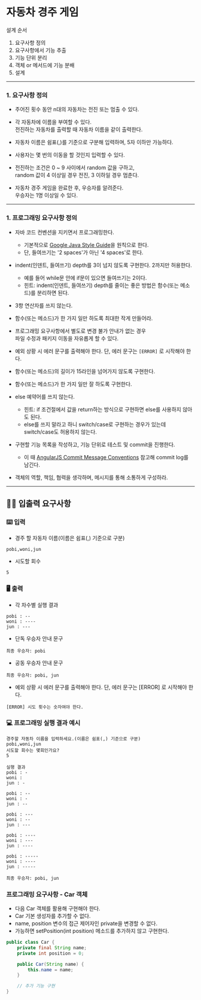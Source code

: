 # 자동차 경주 게임
설계 순서    
1. 요구사항 정의   
2. 요구사항에서 기능 추출    
3. 기능 단위 분리    
4. 객체 or 메서드에 기능 분배    
5. 설계    
***
### 1. 요구사항 정의  
* 주어진 횟수 동안 n대의 자동차는 전진 또는 멈출 수 있다.     

* 각 자동차에 이름을 부여할 수 있다.      
  전진하는 자동차를 출력할 때 자동차 이름을 같이 출력한다.       
 
* 자동차 이름은 쉼표(,)를 기준으로 구분해 입력하며, 5자 이하만 가능하다.      
   
* 사용자는 몇 번의 이동을 할 것인지 입력할 수 있다.      
     
* 전진하는 조건은 0 ~ 9 사이에서 random 값을 구하고,       
  random 값이 4 이상일 경우 전진, 3 이하일 경우 멈춘다.     
  
* 자동차 경주 게임을 완료한 후, 우승자를 알려준다.      
  우승자는 1명 이상일 수 있다.      
***
### 1. 프로그래밍 요구사항 정의      
- 자바 코드 컨벤션을 지키면서 프로그래밍한다.    
  - 기본적으로 [Google Java Style Guide](https://google.github.io/styleguide/javaguide.html)을 원칙으로 한다.   
  - 단, 들여쓰기는 '2 spaces'가 아닌 '4 spaces'로 한다.      
 
- indent(인덴트, 들여쓰기) depth를 3이 넘지 않도록 구현한다. 2까지만 허용한다.    
  - 예를 들어 while문 안에 if문이 있으면 들여쓰기는 2이다.     
  - 힌트: indent(인덴트, 들여쓰기) depth를 줄이는 좋은 방법은 함수(또는 메소드)를 분리하면 된다.      
 
- 3항 연산자를 쓰지 않는다.           

- 함수(또는 메소드)가 한 가지 일만 하도록 최대한 작게 만들어라.         

- 프로그래밍 요구사항에서 별도로 변경 불가 안내가 없는 경우            
  파일 수정과 패키지 이동을 자유롭게 할 수 있다.       
 
- 예외 상황 시 에러 문구를 출력해야 한다. 단, 에러 문구는 `[ERROR]` 로 시작해야 한다.         
   
- 함수(또는 메소드)의 길이가 15라인을 넘어가지 않도록 구현한다.     

- 함수(또는 메소드)가 한 가지 일만 잘 하도록 구현한다.     
   
- else 예약어를 쓰지 않는다.            
  - 힌트: if 조건절에서 값을 return하는 방식으로 구현하면 else를 사용하지 않아도 된다.          
  - else를 쓰지 말라고 하니 switch/case로 구현하는 경우가 있는데 switch/case도 허용하지 않는다.        
   
- 구현할 기능 목록을 작성하고, 기능 단위로 테스트 및 commit을 진행한다.       
  - 이 때 [AngularJS Commit Message Conventions](https://gist.github.com/stephenparish/9941e89d80e2bc58a153) 참고해 commit log를 남긴다.     

- 객체의 역할, 책임, 협력을 생각하며, 메시지를 통해 소통하게 구성하라.
***
## ✍🏻 입출력 요구사항
### ⌨️ 입력
- 경주 할 자동차 이름(이름은 쉼표(,) 기준으로 구분)
```
pobi,woni,jun
```
- 시도할 회수
```
5
```

### 🖥 출력
- 각 차수별 실행 결과
```
pobi : --
woni : ----
jun : ---
```
- 단독 우승자 안내 문구
```
최종 우승자: pobi
```
- 공동 우승자 안내 문구
```
최종 우승자: pobi, jun
```
- 예외 상황 시 에러 문구를 출력해야 한다. 단, 에러 문구는 [ERROR] 로 시작해야 한다.
```
[ERROR] 시도 횟수는 숫자여야 한다.
```

### 💻 프로그래밍 실행 결과 예시
```
경주할 자동차 이름을 입력하세요.(이름은 쉼표(,) 기준으로 구분)
pobi,woni,jun
시도할 회수는 몇회인가요?
5

실행 결과
pobi : -
woni : 
jun : -

pobi : --
woni : -
jun : --

pobi : ---
woni : --
jun : ---

pobi : ----
woni : ---
jun : ----

pobi : -----
woni : ----
jun : -----

최종 우승자: pobi, jun
```
### 프로그래밍 요구사항 - Car 객체
- 다음 Car 객체를 활용해 구현해야 한다.
- Car 기본 생성자를 추가할 수 없다.
- name, position 변수의 접근 제어자인 private을 변경할 수 없다.
- 가능하면 setPosition(int position) 메소드를 추가하지 않고 구현한다.

```java
public class Car {
    private final String name;
    private int position = 0;

    public Car(String name) {
        this.name = name;
    }

    // 추가 기능 구현
}
```
